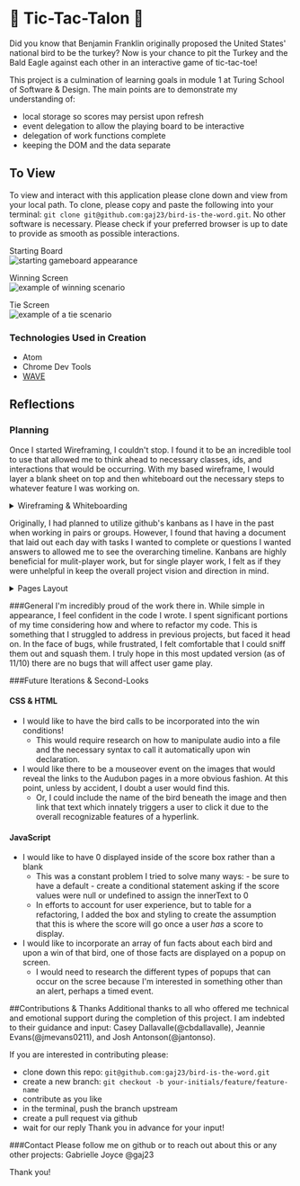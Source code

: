 # 🦃 Tic-Tac-Talon 🦅

Did you know that Benjamin Franklin originally proposed the United States' national bird to be the turkey? Now is your chance to pit the Turkey and the Bald Eagle against each other in an interactive game of tic-tac-toe!

This project is a culmination of learning goals in module 1 at Turing School of Software & Design. The main points are to demonstrate my understanding of:
- local storage so scores may persist upon refresh
- event delegation to allow the playing board to be interactive
- delegation of work functions complete
- keeping the DOM and the data separate

## To View
To view and interact with this application please clone down and view from your local path.
To clone, please copy and paste the following into your terminal: `git clone git@github.com:gaj23/bird-is-the-word.git`.
No other software is necessary. Please check if your preferred browser is up to date to provide as smooth as possible interactions.  

Starting Board  
<img src="https://user-images.githubusercontent.com/68332132/98760970-6c163180-23a2-11eb-8388-aedecc233921.png" alt="starting gameboard appearance">

Winning Screen  
<img src="https://user-images.githubusercontent.com/68332132/98761214-f78fc280-23a2-11eb-9f9e-50d967c5b8d5.png" alt="example of winning scenario">

Tie Screen  
<img src="https://user-images.githubusercontent.com/68332132/98761204-f199e180-23a2-11eb-9fa1-835f65f4127d.png" alt="example of a tie scenario">


### Technologies Used in Creation
- Atom
- Chrome Dev Tools
- [WAVE](https://chrome.google.com/webstore/detail/wave-evaluation-tool/jbbplnpkjmmeebjpijfedlgcdilocofh)

## Reflections
### Planning  
Once I started Wireframing, I couldn't stop. I found it to be an incredible tool to use that allowed me to think ahead to necessary classes, ids, and interactions that would be occurring. With my based wireframe, I would layer a blank sheet on top and then whiteboard out the necessary steps to whatever feature I was working on.
<details>
<summary>Wireframing & Whiteboarding</summary>
<br>
<img src="https://user-images.githubusercontent.com/68332132/98761145-d3cc7c80-23a2-11eb-9a04-a8f1a7e1cd5c.png" alt="base wireframe">
<img src="https://user-images.githubusercontent.com/68332132/98761148-d5964000-23a2-11eb-92ae-fc4cb27e3f92.png" alt="feature whiteboarding">
</details>

Originally, I had planned to utilize github's kanbans as I have in the past when working in pairs or groups. However, I found that having a document that laid out each day with tasks I wanted to complete or questions I wanted answers to allowed me to see the overarching timeline. Kanbans are highly beneficial for mulit-player work, but for single player work, I felt as if they were unhelpful in keep the overall project vision and direction in mind.
<details>
<summary>Pages Layout</summary>
<br>
<img src="https://user-images.githubusercontent.com/68332132/98760705-d1b5ee00-23a1-11eb-90a6-de1c401a77db.png" alt="daily task breakdown">
<img src="https://user-images.githubusercontent.com/68332132/98760704-d11d5780-23a1-11eb-865b-d4c58141f5bf.png" alt="daily task breakdown continued">
</details>

###General
I'm incredibly proud of the work there in. While simple in appearance, I feel confident in the code I wrote. I spent significant portions of my time considering how and where to refactor my code. This is something that I struggled to address in previous projects, but faced it head on. In the face of bugs, while frustrated, I felt comfortable that I could sniff them out and squash them. I truly hope in this most updated version (as of 11/10) there are no bugs that will affect user game play.

###Future Iterations & Second-Looks
#### CSS & HTML
- I would like to have the bird calls to be incorporated into the win conditions!
  - This would require research on how to manipulate audio into a file and the necessary syntax to call it automatically upon win declaration.
- I would like there to be a mouseover event on the images that would reveal the links to the Audubon pages in a more obvious fashion. At this point, unless by accident, I doubt a user would find this.
  - Or, I could include the name of the bird beneath the image and then link that text which innately triggers a user to click it due to the overall recognizable features of a hyperlink.

#### JavaScript
- I would like to have 0 displayed inside of the score box rather than a blank
  - This was a constant problem I tried to solve many ways: - be sure to have a default - create a conditional statement asking if the score values were null or undefined to assign the innerText to 0
  - In efforts to account for user experience, but to table for a refactoring, I added the box and styling to create the assumption that this is where the score will go once a user *has* a score to display.
- I would like to incorporate an array of fun facts about each bird and upon a win of that bird, one of those facts are displayed on a popup on screen.
  - I would need to research the different types of popups that can occur on the scree because I'm interested in something other than an alert, perhaps a timed event.

##Contributions & Thanks
Additional thanks to all who offered me technical and emotional support during the completion of this project. I am indebted to their guidance and input: Casey Dallavalle(@cbdallavalle), Jeannie Evans(@jmevans0211), and Josh Antonson(@jantonso).

If you are interested in contributing please:
- clone down this repo: `git@github.com:gaj23/bird-is-the-word.git`
- create a new branch: `git checkout -b your-initials/feature/feature-name`
- contribute as you like
- in the terminal, push the branch upstream
- create a pull request via github
- wait for our reply
Thank you in advance for your input!

###Contact
Please follow me on github or to reach out about this or any other projects: Gabrielle Joyce @gaj23  

Thank you!

